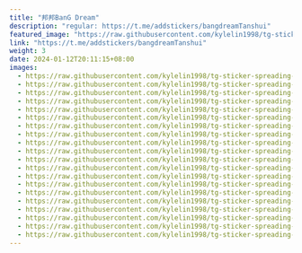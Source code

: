 ```yaml
---
title: "邦邦BanG Dream"
description: "regular: https://t.me/addstickers/bangdreamTanshui"
featured_image: "https://raw.githubusercontent.com/kylelin1998/tg-sticker-spreading-worldwide-images/main/img/eb9c3332-71f8-44c4-bc5f-9cf131782a7d.jpg"
link: "https://t.me/addstickers/bangdreamTanshui"
weight: 3
date: 2024-01-12T20:11:15+08:00
images:
  - https://raw.githubusercontent.com/kylelin1998/tg-sticker-spreading-worldwide-images/main/img/eb9c3332-71f8-44c4-bc5f-9cf131782a7d.jpg
  - https://raw.githubusercontent.com/kylelin1998/tg-sticker-spreading-worldwide-images/main/img/654b0961-78f3-4a6a-9e42-1ba33a71b2bd.jpg
  - https://raw.githubusercontent.com/kylelin1998/tg-sticker-spreading-worldwide-images/main/img/03fe0f8f-53ea-4683-b731-dd86fe7ae19c.jpg
  - https://raw.githubusercontent.com/kylelin1998/tg-sticker-spreading-worldwide-images/main/img/922614ff-bf31-4d7b-bb19-583d91d84c20.jpg
  - https://raw.githubusercontent.com/kylelin1998/tg-sticker-spreading-worldwide-images/main/img/18cb53ad-b44f-4fcc-8030-ef586b6134b7.jpg
  - https://raw.githubusercontent.com/kylelin1998/tg-sticker-spreading-worldwide-images/main/img/bd44f172-9eec-47b9-a8df-98f9e1db5154.jpg
  - https://raw.githubusercontent.com/kylelin1998/tg-sticker-spreading-worldwide-images/main/img/16f2e98a-04ca-4812-b779-b12066056dc7.jpg
  - https://raw.githubusercontent.com/kylelin1998/tg-sticker-spreading-worldwide-images/main/img/77aa1876-be12-46ad-8978-577851c08a42.jpg
  - https://raw.githubusercontent.com/kylelin1998/tg-sticker-spreading-worldwide-images/main/img/76ae6017-4ff4-4df6-b34b-ba03a84ebd05.jpg
  - https://raw.githubusercontent.com/kylelin1998/tg-sticker-spreading-worldwide-images/main/img/d557a27c-fd5b-4551-9c7b-7b1391b0000d.jpg
  - https://raw.githubusercontent.com/kylelin1998/tg-sticker-spreading-worldwide-images/main/img/8efb8975-5759-4312-9908-dd884c3122e4.jpg
  - https://raw.githubusercontent.com/kylelin1998/tg-sticker-spreading-worldwide-images/main/img/482e276d-74b0-4700-994a-017705f050ff.jpg
  - https://raw.githubusercontent.com/kylelin1998/tg-sticker-spreading-worldwide-images/main/img/8f62139d-5a74-4c8e-b7a1-d6181f95b0a8.jpg
  - https://raw.githubusercontent.com/kylelin1998/tg-sticker-spreading-worldwide-images/main/img/2ee8ca9c-9f78-4277-ad50-733abfcd3e68.jpg
  - https://raw.githubusercontent.com/kylelin1998/tg-sticker-spreading-worldwide-images/main/img/83ddc1d0-31d7-4ab2-866b-17fcb9b8611c.jpg
  - https://raw.githubusercontent.com/kylelin1998/tg-sticker-spreading-worldwide-images/main/img/868ba34a-3d70-491c-aa33-6b3c834a43af.jpg
  - https://raw.githubusercontent.com/kylelin1998/tg-sticker-spreading-worldwide-images/main/img/a6c97a10-cdcb-47b8-8617-b9da630fc2c3.jpg
  - https://raw.githubusercontent.com/kylelin1998/tg-sticker-spreading-worldwide-images/main/img/dbe5a810-b9c4-4da7-9f12-6d0357ffdb88.jpg
  - https://raw.githubusercontent.com/kylelin1998/tg-sticker-spreading-worldwide-images/main/img/a8187656-1be5-4ee7-9600-3f199de51369.jpg
  - https://raw.githubusercontent.com/kylelin1998/tg-sticker-spreading-worldwide-images/main/img/2ac785f1-ce29-4f85-94db-355d2b95cca3.jpg
---
```

